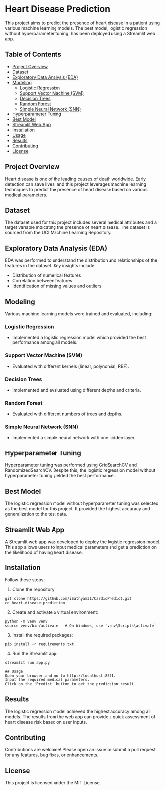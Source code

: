 # Heart Disease Prediction

This project aims to predict the presence of heart disease in a patient using various machine learning models. The best model, logistic regression without hyperparameter tuning, has been deployed using a Streamlit web app.

## Table of Contents
- [Project Overview](#project-overview)
- [Dataset](#dataset)
- [Exploratory Data Analysis (EDA)](#exploratory-data-analysis-eda)
- [Modeling](#modeling)
  - [Logistic Regression](#logistic-regression)
  - [Support Vector Machine (SVM)](#support-vector-machine-svm)
  - [Decision Trees](#decision-trees)
  - [Random Forest](#random-forest)
  - [Simple Neural Network (SNN)](#simple-neural-network-snn)
- [Hyperparameter Tuning](#hyperparameter-tuning)
- [Best Model](#best-model)
- [Streamlit Web App](#streamlit-web-app)
- [Installation](#installation)
- [Usage](#usage)
- [Results](#results)
- [Contributing](#contributing)
- [License](#license)

## Project Overview
Heart disease is one of the leading causes of death worldwide. Early detection can save lives, and this project leverages machine learning techniques to predict the presence of heart disease based on various medical parameters.

## Dataset
The dataset used for this project includes several medical attributes and a target variable indicating the presence of heart disease. The dataset is sourced from the UCI Machine Learning Repository.

## Exploratory Data Analysis (EDA)
EDA was performed to understand the distribution and relationships of the features in the dataset. Key insights include:
- Distribution of numerical features
- Correlation between features
- Identification of missing values and outliers

## Modeling
Various machine learning models were trained and evaluated, including:

### Logistic Regression
- Implemented a logistic regression model which provided the best performance among all models.

### Support Vector Machine (SVM)
- Evaluated with different kernels (linear, polynomial, RBF).

### Decision Trees
- Implemented and evaluated using different depths and criteria.

### Random Forest
- Evaluated with different numbers of trees and depths.

### Simple Neural Network (SNN)
- Implemented a simple neural network with one hidden layer.

## Hyperparameter Tuning
Hyperparameter tuning was performed using GridSearchCV and RandomizedSearchCV. Despite this, the logistic regression model without hyperparameter tuning yielded the best performance.

## Best Model
The logistic regression model without hyperparameter tuning was selected as the best model for this project. It provided the highest accuracy and generalization to the test data.

## Streamlit Web App
A Streamlit web app was developed to deploy the logistic regression model. This app allows users to input medical parameters and get a prediction on the likelihood of having heart disease.

## Installation

Follow these steps:
1. Clone the repository
```
git clone https://github.com/iSathyam31/CardioPredict.git
cd heart-disease-prediction
```   

2. Create and activate a virtual environment:
```
python -m venv venv
source venv/bin/activate   # On Windows, use `venv\Scripts\activate`
```

3. Install the required packages:
```
pip install -r requirements.txt
```

4. Run the Streamlit app:
```
streamlit run app.py

## Usage
Open your browser and go to http://localhost:8501.
Input the required medical parameters.
Click on the 'Predict' button to get the prediction result
```

## Results
The logistic regression model achieved the highest accuracy among all models. The results from the web app can provide a quick assessment of heart disease risk based on user inputs.

## Contributing
Contributions are welcome! Please open an issue or submit a pull request for any features, bug fixes, or enhancements.

## License
This project is licensed under the MIT License.